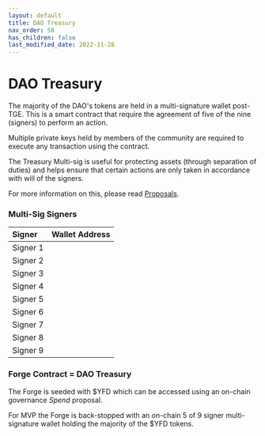 ```yaml
---
layout: default
title: DAO Treasury
nav_order: 50
has_children: false
last_modified_date: 2022-11-28
---
```


DAO Treasury
============

The majority of the DAO's tokens are held in a multi-signature wallet post-TGE.
This is a smart contract that require the agreement of five of the nine (signers) to perform an action. 

Multiple private keys held by members of the community are required to execute any transaction using the contract.

The Treasury Multi-sig is useful for protecting assets (through separation of duties) and helps ensure that certain actions are only taken in accordance with will of the signers.

For more information on this, please read [Proposals]().

### Multi-Sig Signers

| Signer        | Wallet Address          |
|:-------------|:------------------|
| Signer 1 |    |
| Signer 2 |    |
| Signer 3 |    |
| Signer 4 |    |
| Signer 5 |    |
| Signer 6 |    |
| Signer 7 |    |
| Signer 8 |    |
| Signer 9 |    |


### Forge Contract = DAO Treasury

The Forge is seeded with $YFD which can be accessed using an on-chain governance *Spend* proposal.

For MVP the Forge is back-stopped with an on-chain 5 of 9 signer multi-signature wallet holding the majority of the $YFD tokens.
